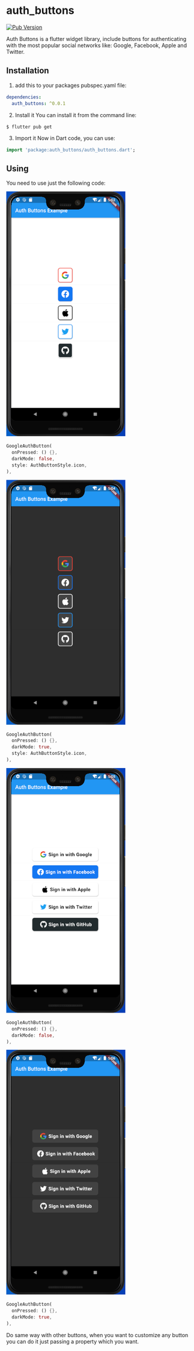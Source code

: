 # auth_buttons
[![Pub Version](https://img.shields.io/pub/v/auth_buttons?color=blue&logo=dart)](https://pub.dev/packages/auth_buttons)

Auth Buttons is a flutter widget library, include buttons for authenticating with the most popular 
social networks like: Google, Facebook, Apple and Twitter.

## Installation
1) add this to your packages pubspec.yaml file:
```yaml
dependencies:
  auth_buttons: ^0.0.1
```
2) Install it 
You can install it from the command line:
```
$ flutter pub get
```
3) Import it 
Now in Dart code, you can use:
```dart
import 'package:auth_buttons/auth_buttons.dart';
```


## Using
 
You need to use just the following code: 

![Example 1](readme_assets/icons_light.PNG)
```dart
GoogleAuthButton(
  onPressed: () {},
  darkMode: false,
  style: AuthButtonStyle.icon,
),
```
![Example 2](readme_assets/icons_dark.PNG)
```dart
GoogleAuthButton(
  onPressed: () {},
  darkMode: true,
  style: AuthButtonStyle.icon,
),
```

![Example 3](readme_assets/full_button_light.PNG)
```dart
GoogleAuthButton(
  onPressed: () {},
  darkMode: false,
),
```

![Example 4](readme_assets/full_button_dark.PNG)
```dart
GoogleAuthButton(
  onPressed: () {},
  darkMode: true,
),
```

Do same way with other buttons, when you want to customize any button 
you can do it just passing a property which you want.